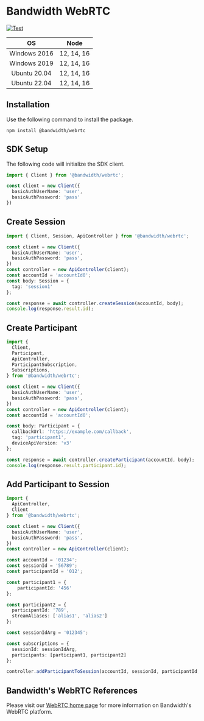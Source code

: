 # Bandwidth WebRTC

[![Test](https://github.com/Bandwidth/node-webrtc/actions/workflows/test.yml/badge.svg)](https://github.com/Bandwidth/node-webrtc/actions/workflows/test.yml)

| **OS** | **Node** |
|:---:|:---:|
| Windows 2016 | 12, 14, 16 |
| Windows 2019 | 12, 14, 16 |
| Ubuntu 20.04 | 12, 14, 16 |
| Ubuntu 22.04 | 12, 14, 16 |


## Installation

Use the following command to install the package.

```
npm install @bandwidth/webrtc
```

## SDK Setup

The following code will initialize the SDK client.

```typescript
import { Client } from '@bandwidth/webrtc';

const client = new Client({
  basicAuthUserName: 'user',
  basicAuthPassword: 'pass'
})
```

## Create Session

```typescript
import { Client, Session, ApiController } from '@bandwidth/webrtc';

const client = new Client({
  basicAuthUserName: 'user',
  basicAuthPassword: 'pass',
})
const controller = new ApiController(client);
const accountId = 'accountId0';
const body: Session = {
  tag: 'session1'
};

const response = await controller.createSession(accountId, body);
console.log(response.result.id);
```

## Create Participant

```typescript
import {
  Client,
  Participant,
  ApiController,
  ParticipantSubscription,
  Subscriptions,
} from '@bandwidth/webrtc';

const client = new Client({
  basicAuthUserName: 'user',
  basicAuthPassword: 'pass',
})
const controller = new ApiController(client);
const accountId = 'accountId0';

const body: Participant = {
  callbackUrl: 'https://example.com/callback',
  tag: 'participant1',
  deviceApiVersion: 'v3'
};

const response = await controller.createParticipant(accountId, body);
console.log(response.result.participant.id);
```

## Add Participant to Session

```typescript
import {
  ApiController,
  Client
} from '@bandwidth/webrtc';

const client = new Client({
  basicAuthUserName: 'user',
  basicAuthPassword: 'pass',
})
const controller = new ApiController(client);

const accountId = '01234';
const sessionId = '56789';
const participantId = '012';

const participant1 = {
    participantId: '456'
};

const participant2 = {
  participantId: '789',
  streamAliases: ['alias1', 'alias2']
};

const sessionIdArg = '012345';

const subscriptions = {
  sessionId: sessionIdArg,
  participants: [participant1, participant2]
};

controller.addParticipantToSession(accountId, sessionId, participantId, subscriptions);

```

## Bandwidth's WebRTC References

Please visit our [WebRTC home page](https://dev.bandwidth.com/docs/webrtc) for more information on Bandwidth's WebRTC platform.
